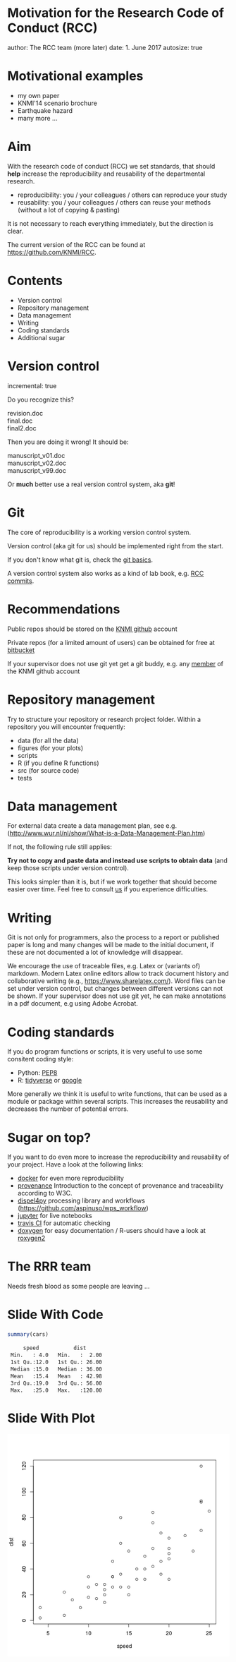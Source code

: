 Motivation for the Research Code of Conduct (RCC)
========================================================
author: The RCC team (more later)
date: 1. June 2017
autosize: true

Motivational examples
========================================================

- my own paper
- KNMI'14 scenario brochure
- Earthquake hazard
- many more ...

Aim
========================================================

With the research code of conduct (RCC) we set standards, that should **help**
increase the reproducibility and reusability of the departmental research.

- reproducibility: you / your colleagues / others can reproduce your study
- reusability: you / your colleagues / others can reuse your methods (without a
  lot of copying & pasting)

It is not necessary to reach everything immediately, but the direction is clear.

The current version of the RCC can be found at <https://github.com/KNMI/RCC>.

Contents
========================================================

- Version control
- Repository management
- Data management
- Writing
- Coding standards
- Additional sugar

Version control
========================================================
incremental: true

Do you recognize this?

revision.doc<br>
final.doc<br>
final2.doc

Then you are doing it wrong! It should be:

manuscript_v01.doc<br>
manuscript_v02.doc<br>
manuscript_v99.doc

Or **much** better use a real version control system, aka **git**!

Git
========================================================
The core of reproducibility  is a working version control system.

Version control (aka git for us) should be implemented right from the start.

If you don't know what git is, check the [git basics](https://git-scm.com/videos).

A version control system also works as a kind of lab book, e.g.
[RCC commits](https://github.com/KNMI/RCC/commits/master).

Recommendations
========================================================

Public repos should be stored on the [KNMI github](https://github.com/KNMI) account

Private repos (for a limited amount of users) can be obtained for free at
[bitbucket](https://bitbucket.org/product)

If your supervisor does not use git yet get a git buddy, e.g. any
[member](https://github.com/orgs/KNMI/people) of the KNMI github account

Repository management
========================================================

Try to structure your repository or research project folder.
Within a repository you will encounter frequently:

 - data (for all the data)
 - figures (for your plots)
 - scripts
 - R (if you define R functions)
 - src (for source code)
 - tests

Data management
========================================================

For external data create a data management plan, see e.g.
(http://www.wur.nl/nl/show/What-is-a-Data-Management-Plan.htm)

If not, the following rule still applies:

**Try not to copy and paste data and instead use scripts to obtain data**
(and keep those scripts under version control).

This looks simpler than it is, but if we work together that should become easier
over time.
Feel free to consult [us](https://github.com/orgs/KNMI/teams/rrr) if you
experience difficulties.

Writing
========================================================

Git is not only for programmers, also the process to a report or published
paper is long and many changes will be made to the initial document, if these
are not documented a lot of knowledge will disappear.

We encourage the use of traceable files, e.g. Latex or (variants of) markdown.
Modern Latex online editors allow to track document history and collaborative
writing (e.g., https://www.sharelatex.com/).
Word files can be set under version control, but changes between different
versions can not be shown.
If your supervisor does not use git yet, he can make annotations in a pdf
document, e.g using Adobe Acrobat.

Coding standards
========================================================

If you do program functions or scripts, it is very useful to use some consitent
coding style:

- Python: [PEP8](https://www.python.org/dev/peps/pep-0008/)
- R: [tidyverse](http://adv-r.had.co.nz/Style.html) or [google](https://google.github.io/styleguide/Rguide.xml)

More generally we think it is useful to write functions, that can be used as a
module or package within several scripts.
This increases the reusability and decreases the number of potential errors.

Sugar on top?
========================================================

If you want to do even more to increase the reproducibility and reusability of
your project.
Have a look at the following links:

- [docker](https://www.docker.com/) for even more reproducibility
- [provenance](https://www.w3.org/TR/prov-dm/) Introduction to the concept of provenance and traceability according to W3C.
- [dispel4py](https://github.com/dispel4py/dispel4py) processing library and workflows (https://github.com/aspinuso/wps_workflow)
- [jupyter](https://jupyter.org/) for live notebooks
- [travis CI](https://travis-ci.org/) for automatic checking
- [doxygen](https://en.wikipedia.org/wiki/Doxygen) for easy documentation
  / R-users should have a look at [roxygen2](https://cran.r-project.org/web/packages/roxygen2/index.html)

The RRR team
========================================================
Needs fresh blood as some people are leaving ...


Slide With Code
========================================================


```r
summary(cars)
```

```
     speed           dist       
 Min.   : 4.0   Min.   :  2.00  
 1st Qu.:12.0   1st Qu.: 26.00  
 Median :15.0   Median : 36.00  
 Mean   :15.4   Mean   : 42.98  
 3rd Qu.:19.0   3rd Qu.: 56.00  
 Max.   :25.0   Max.   :120.00  
```

Slide With Plot
========================================================

![plot of chunk unnamed-chunk-2](Motivation-figure/unnamed-chunk-2-1.png)
